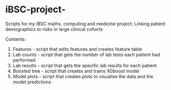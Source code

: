 # iBSC-project-
Scripts for my iBSC maths, computing and medicine project: Linking patient demographics to risks in large clinical cohorts 

Contents:
  1. Features - script that edits features and creates feature table
  2. Lab counts - script that gets the number of lab tests each patient had performed
  3. Lab results - script that gets the specific lab results for each patient
  4. Boosted tree - script that creates and trains XGboost model
  5. Model plots - script that creates plots to visualise the data and the model predictions 
